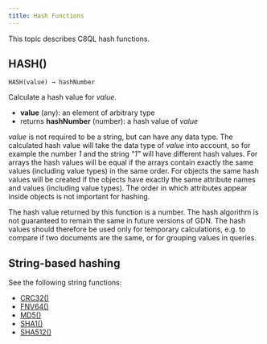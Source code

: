 ```yaml
---
title: Hash Functions
---
```


This topic describes C8QL hash functions.

## HASH()

`HASH(value) → hashNumber`

Calculate a hash value for _value_.

- **value** (any): an element of arbitrary type
- returns **hashNumber** (number): a hash value of _value_

_value_ is not required to be a string, but can have any data type. The calculated hash value will take the data type of _value_ into account, so for example the number _1_ and the string _"1"_ will have different hash values. For arrays the hash values will be equal if the arrays contain exactly the same values (including value types) in the same order. For objects the same hash values will be created if the objects have exactly the same attribute names and values (including value types). The order in which attributes appear inside objects is not important for hashing.

The hash value returned by this function is a number. The hash algorithm is not guaranteed to remain the same in future versions of GDN. The hash values should therefore be used only for temporary calculations, e.g. to compare if two documents are the same, or for grouping values in queries.

## String-based hashing

See the following string functions:

- [CRC32()](string#crc32)
- [FNV64()](string#fnv64)
- [MD5()](string#md5)
- [SHA1()](string#sha1)
- [SHA512()](string#sha512)

